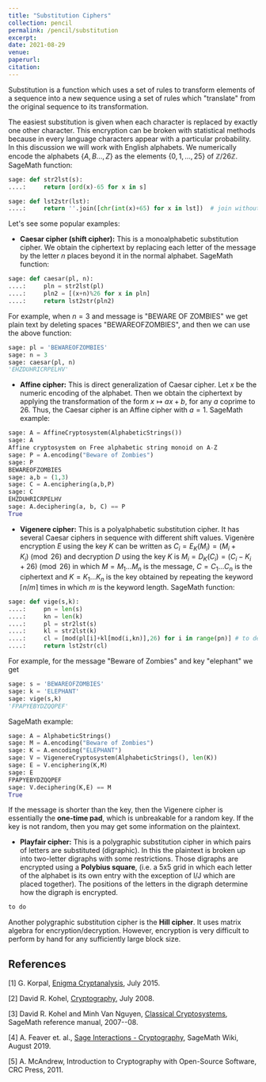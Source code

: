 ```yaml
---
title: "Substitution Ciphers"
collection: pencil
permalink: /pencil/substitution
excerpt:
date: 2021-08-29
venue: 
paperurl: 
citation: 
---
```


Substitution is a function which uses a set of rules to transform elements of a sequence into a new sequence using a set of rules which "translate" from the original sequence to its transformation. 

The easiest substitution is given when each character is replaced by exactly one other character. This encryption can be broken with statistical methods because in every language characters appear with a particular probability. In this discussion we will work with English alphabets. We numerically encode the alphabets $\{A, B . . . , Z\}$ as the elements $\{0, 1, . . . , 25\}$ of $\mathbb{Z}/26\mathbb{Z}$. SageMath function:
`````python
sage: def str2lst(s): 
....:     return [ord(x)-65 for x in s] 

sage: def lst2str(lst): 
....:     return ''.join([chr(int(x)+65) for x in lst])  # join without space
`````

Let's see some popular examples:

* **Caesar cipher (shift cipher):**  This is a monoalphabetic substitution cipher. We obtain the ciphertext by replacing each letter of the message by the letter $n$ places beyond it in the normal alphabet. SageMath function:
`````python
sage: def caesar(pl, n): 
....:     pln = str2lst(pl) 
....:     pln2 = [(x+n)%26 for x in pln] 
....:     return lst2str(pln2)
`````

For example, when $n=3$ and message is "BEWARE OF ZOMBIES" we get plain text by deleting spaces "BEWAREOFZOMBIES", and then we can use the above function:

`````python
sage: pl = 'BEWAREOFZOMBIES'                                                                                         
sage: n = 3                                                                                                          
sage: caesar(pl, n)                                                                                                  
'EHZDUHRICRPELHV'
`````

* **Affine cipher:** This is direct generalization of Caesar cipher. Let $x$ be the numeric encoding of the alphabet. Then we obtain the ciphertext by applying the transformation of the form $x \mapsto ax + b$, for any $a$ coprime to 26. Thus, the Caesar cipher is an Affine cipher with $a = 1$. SageMath example:

`````python
sage: A = AffineCryptosystem(AlphabeticStrings())                                                               
sage: A                                                                                                              
Affine cryptosystem on Free alphabetic string monoid on A-Z
sage: P = A.encoding("Beware of Zombies")                                                                            
sage: P                                                                                                              
BEWAREOFZOMBIES
sage: a,b = (1,3)                                                                                                    
sage: C = A.enciphering(a,b,P)                                                                                       
sage: C                                                                                                              
EHZDUHRICRPELHV
sage: A.deciphering(a, b, C) == P
True
`````

* **Vigenere cipher:** This is a polyalphabetic substitution cipher. It has several Caesar ciphers in sequence with different shift values. Vigenère encryption $E$ using the key $K$ can be written as $C_{i}=E_{K}(M_{i})=(M_{i}+K_{i}) \pmod {26}$ and decryption $D$ using the key $K$ is $M_{i}=D_{K}(C_{i})=(C_{i}-K_{i}+26)\pmod {26}$ in which $M=M_{1}\dots M_{n}$ is the message, $C=C_{1}\dots C_{n}$ is the ciphertext and $K=K_{1}\dots K_{n}$ is the key obtained by repeating the keyword $\lceil n/m\rceil$ times in which $m$ is the keyword length. SageMath function:

`````python
sage: def vige(s,k): 
....:     pn = len(s) 
....:     kn = len(k) 
....:     pl = str2lst(s) 
....:     kl = str2lst(k) 
....:     cl = [mod(pl[i]+kl[mod(i,kn)],26) for i in range(pn)] # to decipher subtract from ciphertext
....:     return lst2str(cl) 
`````

For example, for the message "Beware of Zombies" and key "elephant" we get
`````python
sage: s = 'BEWAREOFZOMBIES'                                                                                          
sage: k = 'ELEPHANT'                                                                                                 
sage: vige(s,k)                                                                                                      
'FPAPYEBYDZQQPEF'
`````

SageMath example:

`````python
sage: A = AlphabeticStrings()                                                                                        
sage: M = A.encoding("Beware of Zombies")                                                                            
sage: K = A.encoding("ELEPHANT")  
sage: V = VigenereCryptosystem(AlphabeticStrings(), len(K))                                                          
sage: E = V.enciphering(K,M)                                                                                         
sage: E                                                                                                              
FPAPYEBYDZQQPEF
sage: V.deciphering(K,E) == M                                                                                        
True
`````

If the message is shorter than the key, then the Vigenere cipher is essentially the **one-time pad**, which is unbreakable for a random key. If the key is not random, then you may get some information on the plaintext.

* **Playfair cipher:** This is a polygraphic substitution cipher in which pairs of letters are substituted (digraphic). In this the plaintext is broken up into two-letter digraphs with some restrictions. Those digraphs are encrypted using a **Polybius square**, (i.e. a 5x5 grid in which each letter of the alphabet is its own entry with the exception of I/J which are placed together). The positions of the letters in the digraph determine how the digraph is encrypted.

`````python
to do
`````

Another polygraphic substitution cipher is the **Hill cipher**. It uses matrix algebra for encryption/decryption. However, encryption is very difficult to perform by hand for any sufficiently large block size.

## References
<a id="1">[1]</a> G. Korpal, [Enigma Cryptanalysis](https://gkorpal.github.io/files/summer2015-enigma_cryptanalysis-gaurish.pdf), July 2015.

<a id="2">[2]</a> David R. Kohel, [Cryptography](http://iml.univ-mrs.fr/~kohel/pub/crypto.pdf), July 2008.

<a id="3">[3]</a> David R. Kohel and Minh Van Nguyen, [Classical Cryptosystems](https://doc.sagemath.org/html/en/reference/cryptography/sage/crypto/classical.html), SageMath reference manual, 2007--08.

<a id="4">[4]</a> A. Feaver et. al., [Sage Interactions - Cryptography](https://wiki.sagemath.org/interact/cryptography), SageMath Wiki, August 2019.

<a id="5">[5]</a> A. McAndrew, Introduction to Cryptography with Open-Source Software, CRC Press, 2011.
